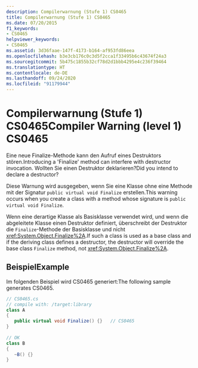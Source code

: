 ```yaml
---
description: Compilerwarnung (Stufe 1) CS0465
title: Compilerwarnung (Stufe 1) CS0465
ms.date: 07/20/2015
f1_keywords:
- CS0465
helpviewer_keywords:
- CS0465
ms.assetid: 3d36faae-147f-4173-b164-af953fd86eea
ms.openlocfilehash: b3e3cb176c0c3d5f2cca1f33495b6c43674f24a3
ms.sourcegitcommit: 5b475c1855b32cf78d2d1bbb4295e4c236f39464
ms.translationtype: HT
ms.contentlocale: de-DE
ms.lasthandoff: 09/24/2020
ms.locfileid: "91179944"
---
```

# <a name="compiler-warning-level-1-cs0465"></a><span data-ttu-id="5dab4-103">Compilerwarnung (Stufe 1) CS0465</span><span class="sxs-lookup"><span data-stu-id="5dab4-103">Compiler Warning (level 1) CS0465</span></span>

<span data-ttu-id="5dab4-104">Eine neue Finalize-Methode kann den Aufruf eines Destruktors stören.</span><span class="sxs-lookup"><span data-stu-id="5dab4-104">Introducing a 'Finalize' method can interfere with destructor invocation.</span></span> <span data-ttu-id="5dab4-105">Wollten Sie einen Destruktor deklarieren?</span><span class="sxs-lookup"><span data-stu-id="5dab4-105">Did you intend to declare a destructor?</span></span>  
  
 <span data-ttu-id="5dab4-106">Diese Warnung wird ausgegeben, wenn Sie eine Klasse ohne eine Methode mit der Signatur `public virtual void Finalize` erstellen.</span><span class="sxs-lookup"><span data-stu-id="5dab4-106">This warning occurs when you create a class with a method whose signature is `public virtual void Finalize`.</span></span>  
  
 <span data-ttu-id="5dab4-107">Wenn eine derartige Klasse als Basisklasse verwendet wird, und wenn die abgeleitete Klasse einen Destruktor definiert, überschreibt der Destruktor die `Finalize`-Methode der Basisklasse und nicht <xref:System.Object.Finalize%2A>.</span><span class="sxs-lookup"><span data-stu-id="5dab4-107">If such a class is used as a base class and if the deriving class defines a destructor, the destructor will override the base class `Finalize` method, not <xref:System.Object.Finalize%2A>.</span></span>  
  
## <a name="example"></a><span data-ttu-id="5dab4-108">Beispiel</span><span class="sxs-lookup"><span data-stu-id="5dab4-108">Example</span></span>  

 <span data-ttu-id="5dab4-109">Im folgenden Beispiel wird CS0465 generiert:</span><span class="sxs-lookup"><span data-stu-id="5dab4-109">The following sample generates CS0465.</span></span>  
  
```csharp  
// CS0465.cs  
// compile with: /target:library  
class A  
{  
   public virtual void Finalize() {}   // CS0465  
}  
  
// OK  
class B  
{  
   ~B() {}  
}  
```

